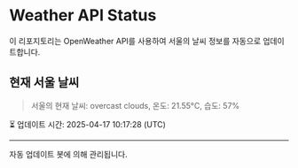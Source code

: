
# Weather API Status

이 리포지토리는 OpenWeather API를 사용하여 서울의 날씨 정보를 자동으로 업데이트합니다.

## 현재 서울 날씨
> 서울의 현재 날씨: overcast clouds, 온도: 21.55°C, 습도: 57%

⏳ 업데이트 시간: 2025-04-17 10:17:28 (UTC)

---
자동 업데이트 봇에 의해 관리됩니다.
